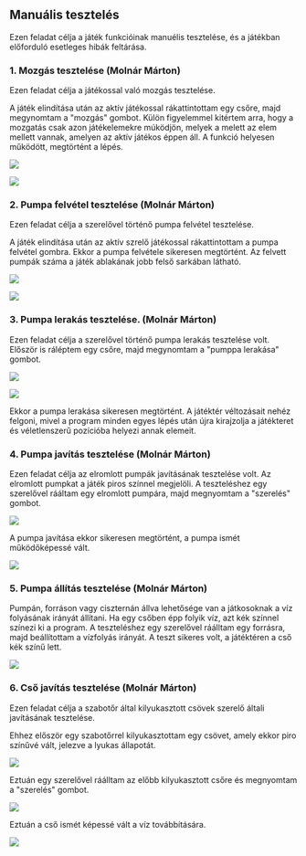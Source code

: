 ## Manuális tesztelés
Ezen feladat célja a játék funkcióinak manuélis tesztelése, és a játékban előforduló esetleges hibák feltárása.

### 1. Mozgás tesztelése (Molnár Márton)
Ezen feladat célja a játékossal való mozgás tesztelése.

A játék elindítása után az aktív játékossal rákattintottam egy csőre, majd megynomtam a "mozgás" gombot.
Külön figyelemmel kitértem arra, hogy a mozgatás csak azon játékelemekre múködjön, melyek a melett az elem mellett vannak,
amelyen az aktív játékos éppen áll. A funkció helyesen működött, megtörtént a lépés.

![](Lepes1.png)

![](Lepes2.png)

### 2. Pumpa felvétel tesztelése (Molnár Márton)
Ezen feladat célja a szerelővel történő pumpa felvétel tesztelése.

A játék elindítása után az aktív szrelő játékossal rákattintottam a pumpa felvétel gombra.
Ekkor a pumpa felvétele sikeresen megtörtént.
Az felvett pumpák száma a játék ablakának jobb felső sarkában látható.

![](Pumpa1.png)

![](Pumpa2.png)

### 3. Pumpa lerakás tesztelése. (Molnár Márton)
Ezen feladat célja a szerelővel történő pumpa lerakás tesztelése volt.
Először is ráléptem egy csőre, majd megynomtam a "pumppa lerakása" gombot.

![](Pumpale1.png)

![](Pumpale2.png)

Ekkor a pumpa lerakása sikeresen megtörtént.
A játéktér véltozásait nehéz felgoni, mivel a program minden egyes lépés után újra kirajzolja a játékteret
és véletlenszerű pozícióba helyezi annak elemeit.

### 4. Pumpa javítás tesztelése (Molnár Márton)
Ezen feladat célja az elromlott pumpák javításának tesztelése volt.
Az elromlott pumpkat a játék piros színnel megjelöli.
A teszteléshez egy szerelővel rááltam egy elromlott pumpára, majd megnyomtam a "szerelés" gombot.

![](Szereles1.png)

A pumpa javítása ekkor sikeresen megtörtént, a pumpa ismét működőképessé vált.

![](Szereles2.png)

### 5. Pumpa állítás tesztelése (Molnár Márton)
Pumpán, forráson vagy ciszternán állva lehetősége van a játkosoknak a víz folyásának irányát állítani.
Ha egy csőben épp folyik víz, azt kék színnel színezi ki a program.
A teszteléshez egy szerelővel ráálltam egy forrásra, majd beállítottam a vízfolyás irányát.
A teszt sikeres volt, a játéktéren a cső kék színű lett.

![](Vizfolyas.png)

### 6. Cső javítás tesztelése (Molnár Márton)
Ezen feladat célja a szabotőr által kilyukasztott csövek szerelő általi javításának tesztelése.

Ehhez először egy szabotőrrel kilyukasztottam egy csövet, amely ekkor piro színűvé vált, jelezve a lyukas állapotát.

![](Lyukascso1.png)

Eztuán egy szerelővel ráálltam az előbb kilyukasztott csőre és megnyomtam a "szerelés" gombot.

![](Lyukascso2.png)

Eztuán a cső ismét képessé vált a víz továbbítására.

![](Lyukascso3.png)